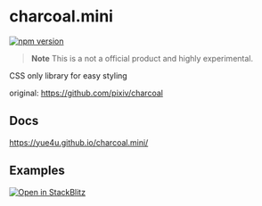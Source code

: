 # charcoal.mini

[![npm version](https://badge.fury.io/js/charcoal.mini.svg)](https://badge.fury.io/js/charcoal.mini)

> **Note**
> This is a not a official product and highly experimental.

CSS only library for easy styling

original: https://github.com/pixiv/charcoal

## Docs

https://yue4u.github.io/charcoal.mini/

## Examples

[![Open in StackBlitz](https://developer.stackblitz.com/img/open_in_stackblitz.svg)](https://stackblitz.com/edit/vue-girvhr?file=src%2FApp.vue)
